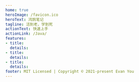 ```yaml
---
home: true
heroImage: /favicon.ico
heroText: 鸿鹄笔记
tagline: 活到老，学到死
actionText: 快速上手
actionLink: /Java/
features:
- title: 
  details: 
- title: 
  details: 
- title: 
  details: 
footer: MIT Licensed | Copyright © 2021-present Evan You
---
```


